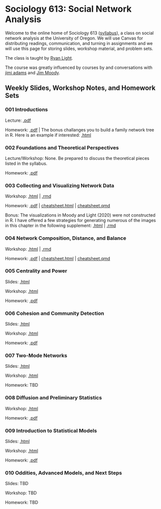 # Sociology 613: Social Network Analysis

Welcome to the online home of Sociology 613 ([syllabus](https://github.com/lightsociologist/soc613spr2023/tree/main/sna_syllabus_2023.pdf)), a class on social network analysis at the University of Oregon. We will use Canvas for distributing readings, communication, and turning in assignments and we will use this page for storing slides, workshop material, and problem sets.

The class is taught by [Ryan Light](https://ryanlight.netlify.app/). 

The course was greatly influenced by courses by and conversations with [jimi adams](https://jimiadams.github.io/) and [Jim Moody](https://people.duke.edu/~jmoody77/).

## Weekly Slides, Workshop Notes, and Homework Sets

### 001 Introductions

Lecture: [.pdf](https://github.com/lightsociologist/soc613spr2023/tree/main/lectures/001_intro/introduction_to_networks_2023.pdf)

Homework: [.pdf](https://github.com/lightsociologist/soc613spr2023/tree/main/homework/001hw/w1_homework_set.pdf) | The bonus challanges you to build a family network tree in R. Here is an example if interested: [.html](https://raw.githack.com/lightsociologist/soc613spr2023/main/homework/001hw/example/family_tree.html)


### 002 Foundations and Theoretical Perspectives

Lecture/Workshop: None. Be prepared to discuss the theoretical pieces listed in the syllabus.

Homework: [.pdf](https://github.com/lightsociologist/soc613spr2023/tree/main/homework/002hw/w2_homework_set.pdf) 

### 003 Collecting and Visualizing Network Data

Workshop: [.html](https://raw.githack.com/lightsociologist/soc613spr2023/main/lectures/003_visualization/week3_visualization.html) | [.rmd](https://github.com/lightsociologist/soc613spr2023/tree//main/lectures/003_visualization/week3_visualization.Rmd)

Homework: [.pdf](https://github.com/lightsociologist/soc613spr2023/tree/main/homework/003hw/w3_intro_data_viz.pdf) | [cheatsheet.html](https://raw.githack.com/lightsociologist/soc613spr2023/main/homework/003hw/hw3_cheat.html) | [cheatsheet.qmd](https://github.com/lightsociologist/soc613spr2023/tree/main/homework/003hw/hw_cheat.qmd)

Bonus: The visualizations in Moody and Light (2020) were not constructed in R. I have offered a few strategies for generating numerous of the images in this chapter in the following supplement: [.html](https://raw.githack.com/lightsociologist/soc613spr2023/main/lectures/003_visualization/moody_light_examples.html) | [.rmd](https://github.com/lightsociologist/soc613spr2023/tree//main/lectures/003_visualization/moody_light_examples.Rmd)

### 004 Network Composition, Distance, and Balance

Workshop: [.html](https://raw.githack.com/lightsociologist/soc613spr2023/main/lectures/004_local/week4_local.html) | [.rmd](https://github.com/lightsociologist/soc613spr2023/tree/main/lectures/004_local/week4_local.Rmd)

Homework: [.pdf](https://github.com/lightsociologist/soc613spr2023/tree/main/homework/004hw/w4_local_nets.pdf) | [cheatsheet.html](https://raw.githack.com/lightsociologist/soc613spr2023/main/homework/004hw/hw4_cheat.html) | [cheatsheet.qmd](https://github.com/lightsociologist/soc613spr2023/tree/main/homework/004hw/hw4_cheat.qmd)

### 005 Centrality and Power

Slides: [.html](https://raw.githack.com/lightsociologist/soc613spr2023/main/lectures/005_centrality/week5_centrality_slides.html) 

Workshop: [.html](https://raw.githack.com/lightsociologist/soc613spr2023/main/lectures/005_centrality/week5_centrality_workshop.html)

Homework: [.pdf](https://github.com/lightsociologist/soc613spr2023/tree/main/homework/005hw/w5_centrality.pdf)

### 006 Cohesion and Community Detection

Slides: [.html](https://raw.githack.com/lightsociologist/soc613spr2023/main/lectures/006_cohesion/week6_slides.html) 

Workshop: [.html](https://raw.githack.com/lightsociologist/soc613spr2023/main/lectures/006_cohesion/week6_cohesion_workshop.html) 

Homework: [.pdf](https://github.com/lightsociologist/soc613spr2023/tree/main/homework/006hw/w6_community.pdf)

### 007 Two-Mode Networks

Slides: [.html](https://raw.githack.com/lightsociologist/soc613spr2023/main/lectures/007_affiliation/w7_slides.html) 

Workshop: [.html](https://raw.githack.com/lightsociologist/soc613spr2023/main/lectures/007_affiliation/w7_affiliation_workshop.html) 

Homework: TBD

### 008 Diffusion and Preliminary Statistics

Workshop: [.html](https://raw.githack.com/lightsociologist/soc613spr2023/main/lectures/008_prelim_stat/w8_intro_to_network_stats_workshop.html) 

Homework: [.pdf](https://github.com/lightsociologist/soc613spr2023/tree/main/homework/008hw/w8_intro_stats.pdf)

### 009 Introduction to Statistical Models

Slides: [.html](https://raw.githack.com/lightsociologist/soc613spr2023/main/lectures/009_ergms/w9_slides.html) 

Workshop: [.html](https://raw.githack.com/lightsociologist/soc613spr2023/main/lectures/009_ergms/wk9_ergm_wksp.html) 

Homework: [.pdf](https://github.com/lightsociologist/soc613spr2023/tree/main/homework/009hw/w9_ergm.pdf)

### 010 Oddities, Advanced Models, and Next Steps

Slides: TBD

Workshop: TBD

Homework: TBD
